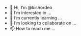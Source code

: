 - 👋 Hi, I’m @kishordeo
- 👀 I’m interested in ...
- 🌱 I’m currently learning ...
- 💞️ I’m looking to collaborate on ...
- 📫 How to reach me ...

<!---
kishordeo/kishordeo is a ✨ special ✨ repository because its `README.md` (this file) appears on your GitHub profile.
You can click the Preview link to take a look at your changes.
--->
